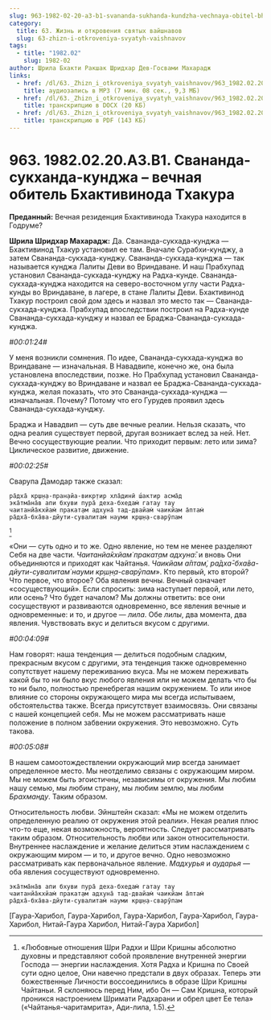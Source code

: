 ```yaml
---
slug: 963-1982-02-20-a3-b1-svananda-sukhanda-kundzha-vechnaya-obitel-bhaktivinoda-thakura
category:
  title: 63. Жизнь и откровения святых вайшнавов
  slug: 63-zhizn-i-otkroveniya-svyatyh-vaishnavov
tags:
  - title: "1982.02"
    slug: 1982-02
author: Шрила Бхакти Ракшак Шридхар Дев-Госвами Махарадж
links:
  - href: /dl/63._Zhizn_i_otkroveniya_svyatyh_vaishnavov/963_1982.02.20.A3.B1_SridharMj_Svananda_sukhanda_kundzha--vechnaja_obitel_Bhaktivinoda_Thakura.mp3
    title: аудиозапись в MP3 (7 мин. 08 сек., 9,3 МБ)
  - href: /dl/63._Zhizn_i_otkroveniya_svyatyh_vaishnavov/963_1982.02.20.A3.B1_SridharMj_Svananda_sukhanda_kundzha--vechnaja_obitel_Bhaktivinoda_Thakura.docx
    title: транскрипцию в DOCX (20 КБ)
  - href: /dl/63._Zhizn_i_otkroveniya_svyatyh_vaishnavov/963_1982.02.20.A3.B1_SridharMj_Svananda_sukhanda_kundzha--vechnaja_obitel_Bhaktivinoda_Thakura.pdf
    title: транскрипцию в PDF (143 КБ)
---
```


# 963. 1982.02.20.A3.B1. Свананда-сукханда-кунджа – вечная обитель Бхактивинода Тхакура

**Преданный:** Вечная резиденция Бхактивинода Тхакура находится в Годруме?

**Шрила Шридхар Махарадж:** Да. Свананда-сукхада-кунджа — Бхактивинод Тхакур установил ее там. Вначале Сурабхи-кунджу, а затем Свананда-сукхада-кунджу. Свананда-сукхада-кунджа — так называется кунджа Лалиты Деви во Вриндаване. И наш Прабхупад установил Свананда-сукхада-кунджу на Радха-кунде. Свананда-сукхада-кунджа находится на северо-восточном углу части Радха-кунды во Вриндаване, в лагере, в стане Лалиты Деви. Бхактивинод Тхакур построил свой дом здесь и назвал это место так — Свананда-сукхада-кунджа. Прабхупад впоследствии построил на Радха-кунде Свананда-сукхада-кунджу и назвал ее Браджа-Свананда-сукхада-кунджа.

*#00:01:24#*

У меня возникли сомнения. По идее, Свананда-сукхада-кунджа во Вриндаване — изначальная. В Навадвипе, конечно же, она была установлена впоследствии, позже. Но Прабхупад установил Свананда-сукхада-кунджу во Вриндаване и назвал ее Браджа-Свананда-сукхада-кунджа, желая показать, что это Свананда-сукхада-кунджа — изначальная. Почему? Потому что его Гурудев проявил здесь Свананда-сукхада-кунджу.

Браджа и Навадвип — суть две вечные реалии. Нельзя сказать, что одна реалия существует первой, другая возникает вслед за ней. Нет. Вечно сосуществующие реалии. Что приходит первым: лето или зима? Циклическое развитие, движение.

*#00:02:25#*

Сварупа Дамодар также сказал:

    ра̄дха̄ кр̣ш̣н̣а-пран̣айа-викр̣тир хла̄динӣ ш́актир асма̄д
    эка̄тма̄на̄в апи бхуви пура̄ деха-бхедам̇ гатау тау
    чаитанйа̄кхйам̇ пракат̣ам адхуна̄ тад-двайам̇ чаикйам а̄птам̇
    ра̄дха̄-бха̄ва-дйути-сувалитам̇ науми кр̣ш̣н̣а-сварӯпам
[^_ftn1]

«Они — суть одно и то же. Одно явление, но тем не менее разделяют Себя на две части. *Чаитанйа̄кхйам̇ пракат̣ам адхуна̄*: и вновь Они объединяются и приходят как Чайтанья. *Чаикйам а̄птам̇, ра̄дха̄-бха̄ва-дйути-сувалитам̇ науми кр̣ш̣н̣а-сварӯпам*». Кто первый, кто второй? Что первое, что второе? Оба явления вечны. Вечный означает «сосуществующий». Если спросить: зима наступает первой, или лето, или осень? Что будет началом? Мы должны ответить: все они сосуществуют и развиваются одновременно, все явления вечные и одновременные: и то, и другое — *лила*. Обе *лилы*, два момента, два явления. Чувствовать вкус и делиться вкусом с другими.

*#00:04:09#*

Нам говорят: наша тенденция — делиться подобным сладким, прекрасным вкусом с другими, эта тенденция также одновременно сопутствует нашему переживанию вкуса. Мы не можем переживать какой бы то ни было вкус любого явления или не можем делать что бы то ни было, полностью пренебрегая нашим окружением. То или иное влияние со стороны окружающего мира мы всегда испытываем, обстоятельства также. Всегда присутствует взаимосвязь. Они связаны с нашей концепцией себя. Мы не можем рассматривать наше положение в полном забвении окружения. Это невозможно. Суть такова.

*#00:05:08#*

В нашем самоотождествлении окружающий мир всегда занимает определенное место. Мы неотделимо связаны с окружающим миром. Мы не можем быть эгоистичны, независимы от окружения. Мы любим нашу семью, мы любим страну, мы любим землю, мы любим *Брахманду*. Таким образом.

Относительность любви. Эйнштейн сказал: «Мы не можем отделить определенную реалию от окружения этой реалии». Некая реалия плюс что-то еще, некая возможность, вероятность. Следует рассматривать таким образом. Относительность любви или закон относительности. Внутреннее наслаждение и желание делиться этим наслаждением с окружающим миром — и то, и другое вечно. Одно невозможно рассматривать как первоначальное явление. *Мадхурья* и *аударья* — оба явления сосуществуют одновременно.

    эка̄тма̄на̄в апи бхуви пура̄ деха-бхедам̇ гатау тау
    чаитанйа̄кхйам̇ пракат̣ам адхуна̄ тад-двайам̇ чаикйам а̄птам̇
    ра̄дха̄-бха̄ва-дйути-сувалитам̇ науми кр̣ш̣н̣а-сварӯпам

[Гаура-Харибол, Гаура-Харибол, Гаура-Харибол, Гаура-Харибол, Гаура-Харибол, Нитай-Гаура Харибол, Нитай-Гаура Харибол]



[^_ftn1]: «Любовные отношения Шри Радхи и Шри Кришны абсолютно духовны и представляют собой проявление внутренней энергии Господа — энергии наслаждения. Хотя Радха и Кришна по Своей сути одно целое, Они навечно предстали в двух образах. Теперь эти божественные Личности воссоединились в образе Шри Кришны Чайтаньи. Я склоняюсь перед Ним, ибо Он — Сам Кришна, который проникся настроением Шримати Радхарани и обрел цвет Ее тела» («Чайтанья-чаритамрита», Ади-лила, 1.5).


